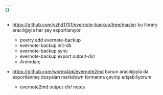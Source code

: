 ```yaml
---
{}
---
```


- https://github.com/vzhd1701/evernote-backup/tree/master bu library aracılığıyla her şey exportlanıyor
	- poetry add evernote-backup
	- evernote-backup init-db
	- evernote-backup sync
	- evernote-backup export output-dir/
	- Ardından;

- https://github.com/wormi4ok/evernote2md bunun aracılığıyla da exportlanmış dosyaları markdown formatına çevirip erişebiliyorum 
	- evernote2md output-dir/ notes
